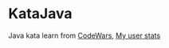 # KataJava

Java kata learn from [CodeWars](https://www.codewars.com/), [My user stats](https://www.codewars.com/users/shuweide)
